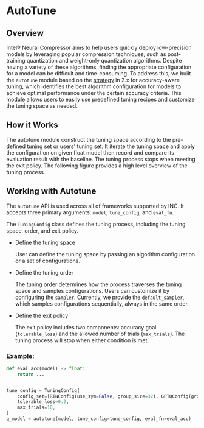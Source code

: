 AutoTune
============

## Overview

Intel® Neural Compressor aims to help users quickly deploy low-precision models by leveraging popular compression techniques, such as post-training quantization and weight-only quantization algorithms. Despite having a variety of these algorithms, finding the appropriate configuration for a model can be difficult and time-consuming. To address this, we built the `autotune` module based on the [strategy](./tuning_strategies.md) in 2.x for accuracy-aware tuning, which identifies the best algorithm configuration for models to achieve optimal performance under the certain accuracy criteria. This module allows users to easily use predefined tuning recipes and customize the tuning space as needed.

## How it Works

The autotune module construct the tuning space according to the pre-defined tuning set or users' tuning set. It iterate the tuning space and apply the configuration on given float model then record and compare its evaluation result with the baseline. The tuning process stops when meeting the exit policy. The following figure provides a high level overview of the tuning process.

<FIG>



## Working with Autotune

The `autotune` API is used across all of frameworks supported by INC. It accepts three primary arguments: `model`, `tune_config`, and `eval_fn`.

The `TuningConfig` class defines the tuning process, including the tuning space, order, and exit policy.

- Define the tuning space

  User can define the tuning space by passing an algorithm configuration or a set of configurations.

- Define the tuning order

  The tuning order determines how the process traverses the tuning space and samples configurations. Users can customize it by configuring the `sampler`. Currently, we provide the `default_sampler`, which samples configurations sequentially, always in the same order.

- Define the exit policy

  The exit policy includes two components: accuracy goal (`tolerable_loss`) and the allowed number of trials (`max_trials`). The tuning process will stop when either condition is met.

### Example:

```python
def eval_acc(model) -> float:
    return ...


tune_config = TuningConfig(
    config_set=[RTNConfig(use_sym=False, group_size=32), GPTQConfig(group_size=128, use_sym=False)],
    tolerable_loss=0.2,
    max_trials=10,
)
q_model = autotune(model, tune_config=tune_config, eval_fn=eval_acc)
```
